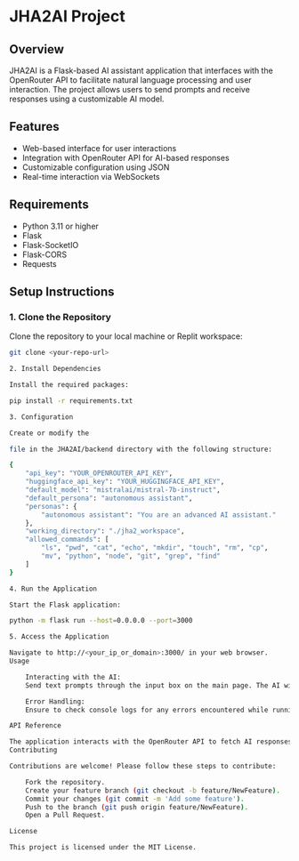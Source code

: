 

# JHA2AI Project

## Overview

JHA2AI is a Flask-based AI assistant application that interfaces with the OpenRouter API to facilitate natural language processing and user interaction. The project allows users to send prompts and receive responses using a customizable AI model.

## Features

- Web-based interface for user interactions
- Integration with OpenRouter API for AI-based responses
- Customizable configuration using JSON
- Real-time interaction via WebSockets

## Requirements

- Python 3.11 or higher
- Flask
- Flask-SocketIO
- Flask-CORS
- Requests

## Setup Instructions

### 1. Clone the Repository

Clone the repository to your local machine or Replit workspace:
```bash
git clone <your-repo-url>

2. Install Dependencies

Install the required packages:

pip install -r requirements.txt

3. Configuration

Create or modify the

file in the JHA2AI/backend directory with the following structure:

{
    "api_key": "YOUR_OPENROUTER_API_KEY",
    "huggingface_api_key": "YOUR_HUGGINGFACE_API_KEY",
    "default_model": "mistralai/mistral-7b-instruct",
    "default_persona": "autonomous assistant",
    "personas": {
        "autonomous assistant": "You are an advanced AI assistant."
    },
    "working_directory": "./jha2_workspace",
    "allowed_commands": [
        "ls", "pwd", "cat", "echo", "mkdir", "touch", "rm", "cp",
        "mv", "python", "node", "git", "grep", "find"
    ]
}

4. Run the Application

Start the Flask application:

python -m flask run --host=0.0.0.0 --port=3000

5. Access the Application

Navigate to http://<your_ip_or_domain>:3000/ in your web browser.
Usage

    Interacting with the AI:
    Send text prompts through the input box on the main page. The AI will respond in real-time.

    Error Handling:
    Ensure to check console logs for any errors encountered while running the application.

API Reference

The application interacts with the OpenRouter API to fetch AI responses based on user prompts. More information about the API endpoints can be found in the OpenRouter API Documentation.
Contributing

Contributions are welcome! Please follow these steps to contribute:

    Fork the repository.
    Create your feature branch (git checkout -b feature/NewFeature).
    Commit your changes (git commit -m 'Add some feature').
    Push to the branch (git push origin feature/NewFeature).
    Open a Pull Request.

License

This project is licensed under the MIT License.